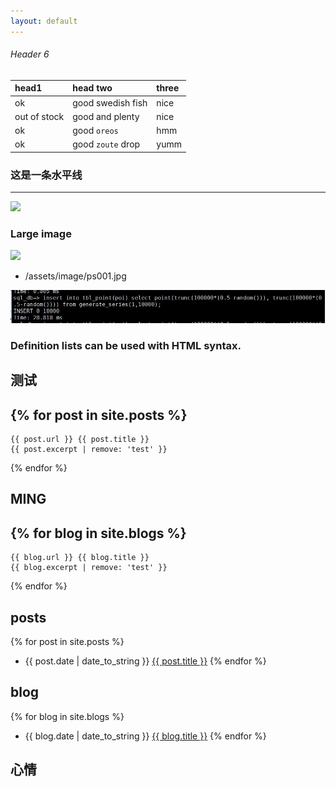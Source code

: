 ```yaml
---
layout: default
---
```



###### [](#header-6)Header 6

| head1        | head two          | three |
|:-------------|:------------------|:------|
| ok           | good swedish fish | nice  |
| out of stock | good and plenty   | nice  |
| ok           | good `oreos`      | hmm   |
| ok           | good `zoute` drop | yumm  |

### 这是一条水平线

---

![](https://assets-cdn.github.com/images/icons/emoji/octocat.png)

### Large image

![](https://guides.github.com/activities/hello-world/branching.png)

- /assets/image/ps001.jpg


![](assets/image/ps001.jpg)



### Definition lists can be used with HTML syntax.

## 测试

{% for post in site.posts %}
---
    {{ post.url }} {{ post.title }}
	{{ post.excerpt | remove: 'test' }}
{% endfor %}

## MING

{% for blog in site.blogs %}
---
    {{ blog.url }} {{ blog.title }}
	{{ blog.excerpt | remove: 'test' }}
{% endfor %}


## posts

{% for post in site.posts %}
 - {{ post.date | date_to_string }} <a href="{{ site.baseurl }}{{ post.url }}">{{ post.title }}</a>
{% endfor %}

## blog

{% for blog in site.blogs %}
 - {{ blog.date | date_to_string }} <a href="{{ site.baseurl }}{{ blog.url }}">{{ blog.title }}</a>
{% endfor %}

## 心情


